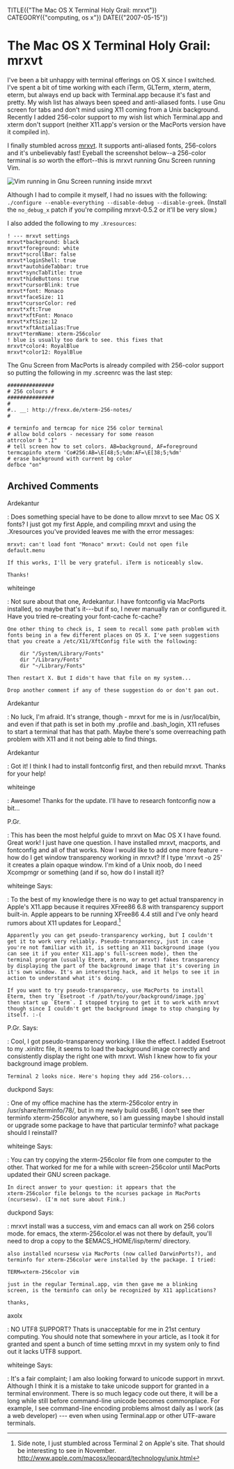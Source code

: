 TITLE({"The Mac OS X Terminal Holy Grail: mrxvt"})
CATEGORY({"computing, os x"})
DATE({"2007-05-15"})

The Mac OS X Terminal Holy Grail: mrxvt
=======================================

I\'ve been a bit unhappy with terminal offerings on OS X since I
switched. I\'ve spent a bit of time working with each iTerm, GLTerm,
xterm, aterm, eterm, but always end up back with Terminal.app because
it\'s fast and pretty. My wish list has always been speed and
anti-aliased fonts. I use Gnu screen for tabs and don\'t mind using X11
coming from a Unix background. Recently I added 256-color support to my
wish list which Terminal.app and xterm don\'t support (neither
X11.app\'s version or the MacPorts version have it compiled in).

I finally stumbled across
[mrxvt](http://materm.sourceforge.net/wiki/Main/Download). It supports
anti-aliased fonts, 256-colors and it\'s unbelievably fast! Eyeball the
screenshot below\--a 256-color terminal is *so* worth the effort\--this
is mrxvt running Gnu Screen running Vim.

![Vim running in Gnu Screen running inside mrxvt](./mrxvt-term.png)

Although I had to compile it myself, I had no issues with the following:
`./configure --enable-everything --disable-debug --disable-greek`.
(Install the `no_debug_x` patch if you\'re compiling mrxvt-0.5.2 or
it\'ll be very slow.)

I also added the following to my `.Xresources`:

    ! --- mrxvt settings
    mrxvt*background: black
    mrxvt*foreground: white
    mrxvt*scrollBar: false
    mrxvt*loginShell: true
    mrxvt*autohideTabbar: true
    mrxvt*syncTabTitle: true
    mrxvt*hideButtons: true
    mrxvt*cursorBlink: true
    mrxvt*font: Monaco
    mrxvt*faceSize: 11
    mrxvt*cursorColor: red
    mrxvt*xft:True
    mrxvt*xftFont: Monaco
    mrxvt*xftSize:12
    mrxvt*xftAntialias:True
    mrxvt*termName: xterm-256color
    ! blue is usually too dark to see. this fixes that
    mrxvt*color4: RoyalBlue
    mrxvt*color12: RoyalBlue

The Gnu Screen from MacPorts is already compiled with 256-color support
so putting the following in my .screenrc was the last step:

    ###############
    # 256 colours #
    ###############
    #
    #.. __: http://frexx.de/xterm-256-notes/
    #

    # terminfo and termcap for nice 256 color terminal
    # allow bold colors - necessary for some reason
    attrcolor b ".I"
    # tell screen how to set colors. AB=background, AF=foreground
    termcapinfo xterm 'Co#256:AB=\E[48;5;%dm:AF=\E[38;5;%dm'
    # erase background with current bg color
    defbce "on"

Archived Comments
-----------------

Ardekantur

:   Does something special have to be done to allow mrxvt to see Mac OS
    X fonts? I just got my first Apple, and compiling mrxvt and using
    the .Xresources you've provided leaves me with the error messages:

    mrxvt: can't load font "Monaco" mrxvt: Could not open file
    default.menu

    If this works, I'll be very grateful. iTerm is noticeably slow.

    Thanks!

whiteinge

:   Not sure about that one, Ardekantur. I have fontconfig via MacPorts
    installed, so maybe that's it---but if so, I never manually ran or
    configured it. Have you tried re-creating your font-cache fc-cache?

    One other thing to check is, I seem to recall some path problem with
    fonts being in a few different places on OS X. I've seen suggestions
    that you create a /etc/X11/XftConfig file with the following:

        dir "/System/Library/Fonts"
        dir "/Library/Fonts"
        dir "~/Library/Fonts"

    Then restart X. But I didn't have that file on my system...

    Drop another comment if any of these suggestion do or don't pan out.

Ardekantur

:   No luck, I'm afraid. It's strange, though - mrxvt for me is in
    /usr/local/bin, and even if that path is set in both my .profile and
    .bash\_login, X11 refuses to start a terminal that has that path.
    Maybe there's some overreaching path problem with X11 and it not
    being able to find things.

Ardekantur

:   Got it! I think I had to install fontconfig first, and then rebuild
    mrxvt. Thanks for your help!

whiteinge

:   Awesome! Thanks for the update. I'll have to research fontconfig now
    a bit...

P.Gr.

:   This has been the most helpful guide to mrxvt on Mac OS X I have
    found. Great work! I just have one question. I have installed mrxvt,
    macports, and fontconfig and all of that works. Now I would like to
    add one more feature - how do I get window transparency working in
    mrxvt? If I type 'mrxvt -o 25' it creates a plain opaque window. I'm
    kind of a Unix noob, do I need Xcompmgr or something (and if so, how
    do I install it)?

whiteinge Says:

:   To the best of my knowledge there is no way to get actual
    transparency in Apple's X11.app because it requires XFree86 6.8 with
    transparency support built-in. Apple appears to be running XFree86
    4.4 still and I've only heard rumors about X11 updates for
    Leopard.[^1]

    Apparently you can get pseudo-transparency working, but I couldn't
    get it to work very reliably. Pseudo-transparency, just in case
    you're not familiar with it, is setting an X11 background image (you
    can see it if you enter X11.app's full-screen mode), then the
    terminal program (usually Eterm, aterm, or mrxvt) fakes transparency
    by displaying the part of the background image that it's covering in
    it's own window. It's an interesting hack, and it helps to see it in
    action to understand what it's doing.

    If you want to try pseudo-transparency, use MacPorts to install
    Eterm, then try `Esetroot -f /path/to/your/background/image.jpg`
    then start up `Eterm`. I stopped trying to get it to work with mrxvt
    though since I couldn't get the background image to stop changing by
    itself. :-(

P.Gr. Says:

:   Cool, I got pseudo-transparency working. I like the effect. I added
    Esetroot to my .xinitrc file, it seems to load the background image
    correctly and consistently display the right one with mrxvt. Wish I
    knew how to fix your background image problem.

    Terminal 2 looks nice. Here's hoping they add 256-colors...

duckpond Says:

:   One of my office machine has the xterm-256color entry in
    /usr/share/terminfo/78/, but in my newly build osx86, I don't see
    ther terminfo xterm-256color anywhere, so I am guessing maybe I
    should install or upgrade some package to have that particular
    terminfo? what package should I reinstall?

whiteinge Says:

:   You can try copying the xterm-256color file from one computer to the
    other. That worked for me for a while with screen-256color until
    MacPorts updated their GNU screen package.

    In direct answer to your question: it appears that the
    xterm-256color file belongs to the ncurses package in MacPorts
    (ncursesw). (I'm not sure about Fink.)

duckpond Says:

:   mrxvt install was a success, vim and emacs can all work on 256
    colors mode. for emacs, the xterm-256color.el was not there by
    default, you'll need to drop a copy to the \$EMACS\_HOME/lisp/term/
    directory.

    also installed ncursesw via MacPorts (now called DarwinPorts?), and
    terminfo for xterm-256color were installed by the package. I tried:

    TERM=xterm-256color vim

    just in the regular Terminal.app, vim then gave me a blinking
    screen, is the terminfo can only be recognized by X11 applications?

    thanks,

axolx

:   NO UTF8 SUPPORT? Thats is unacceptable for me in 21st century
    computing. You should note that somewhere in your article, as I took
    it for granted and spent a bunch of time setting mrxvt in my system
    only to find out it lacks UTF8 support.

whiteinge Says:

:   It's a fair complaint; I am also looking forward to unicode support
    in mrxvt. Although I think it is a mistake to take unicode support
    for granted in a terminal environment. There is so much legacy code
    out there, it will be a long while still before command-line unicode
    becomes commonplace. For example, I see command-line encoding
    problems almost daily as I work (as a web developer) --- even when
    using Terminal.app or other UTF-aware terminals.

[^1]: Side note, I just stumbled across Terminal 2 on Apple's site. That
    should be interesting to see in November.
    <http://www.apple.com/macosx/leopard/technology/unix.html>
